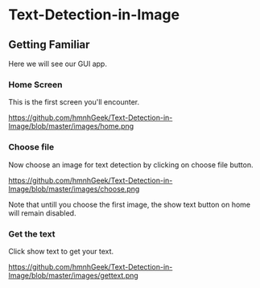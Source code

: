 # Text-Detection-in-Image

## Getting Familiar

Here we will see our GUI app.
  ### Home Screen
  This is the first screen you'll encounter.
  
  https://github.com/hmnhGeek/Text-Detection-in-Image/blob/master/images/home.png
  
  ### Choose file
  Now choose an image for text detection by clicking on choose file button.
  
  https://github.com/hmnhGeek/Text-Detection-in-Image/blob/master/images/choose.png
  
  Note that untill you choose the first image, the show text button on home will remain disabled.
  
  ### Get the text
  Click show text to get your text.
  
  https://github.com/hmnhGeek/Text-Detection-in-Image/blob/master/images/gettext.png
